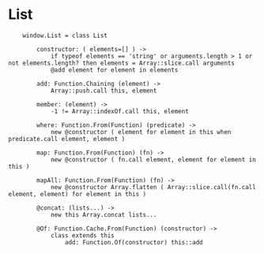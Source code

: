 # List
		
		window.List = class List
	
			constructor: ( elements=[] ) ->
				if typeof elements == 'string' or arguments.length > 1 or not elements.length? then elements = Array::slice.call arguments
				@add element for element in elements
	
			add: Function.Chaining (element) ->
				Array::push.call this, element
	
			member: (element) ->
				-1 != Array::indexOf.call this, element
		
			where: Function.From(Function) (predicate) ->
				new @constructor ( element for element in this when predicate.call element, element )
				
			map: Function.From(Function) (fn) ->
				new @constructor ( fn.call element, element for element in this )
	
			mapAll: Function.From(Function) (fn) ->
				new @constructor Array.flatten ( Array::slice.call(fn.call element, element) for element in this )
	
			@concat: (lists...) ->
				new this Array.concat lists...
					
			@Of: Function.Cache.From(Function) (constructor) ->
				class extends this
					add: Function.Of(constructor) this::add
					
